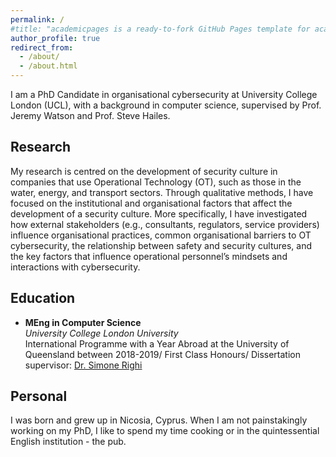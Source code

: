 ```yaml
---
permalink: /
#title: "academicpages is a ready-to-fork GitHub Pages template for academic personal websites"
author_profile: true
redirect_from: 
  - /about/
  - /about.html
---
```


I am a PhD Candidate in organisational cybersecurity at University College London (UCL), with a background
in computer science, supervised by Prof. Jeremy Watson and Prof. Steve Hailes.


## Research

My research is centred on the development of security culture in companies that use Operational Technology (OT), such as those in the water, energy, and transport sectors. Through qualitative methods, I have focused on the institutional and organisational factors that affect the development of a security culture. More specifically, I have investigated how external stakeholders (e.g., consultants, regulators, service providers) influence organisational practices, common organisational barriers to OT cybersecurity, the relationship between safety and security cultures, and the key factors that influence operational personnel’s mindsets and interactions with cybersecurity.

## Education

- **MEng in Computer Science**  
  *University College London University*  
  International Programme with a Year Abroad at the University of Queensland between 2018-2019/
  First Class Honours/
  Dissertation supervisor: [Dr. Simone Righi](https://www.simonerighi.com/)


## Personal

I was born and grew up in Nicosia, Cyprus. When I am not painstakingly working on my PhD, I like to spend my time cooking or in the quintessential English institution - the pub.


